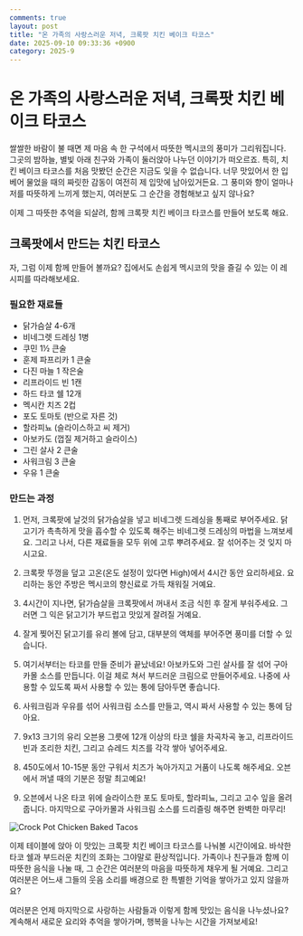 ```yaml
---
comments: true
layout: post
title: "온 가족의 사랑스러운 저녁, 크록팟 치킨 베이크 타코스"
date: 2025-09-10 09:33:36 +0900
category: 2025-9
---
```


# 온 가족의 사랑스러운 저녁, 크록팟 치킨 베이크 타코스

쌀쌀한 바람이 불 때면 제 마음 속 한 구석에서 따뜻한 멕시코의 풍미가 그리워집니다. 그곳의 밤하늘, 별빛 아래 친구와 가족이 둘러앉아 나누던 이야기가 떠오르죠. 특히, 치킨 베이크 타코스를 처음 맛봤던 순간은 지금도 잊을 수 없습니다. 너무 맛있어서 한 입 베어 물었을 때의 짜릿한 감동이 여전히 제 입맛에 남아있거든요. 그 풍미와 향이 얼마나 저를 따뜻하게 느끼게 했는지, 여러분도 그 순간을 경험해보고 싶지 않나요?

이제 그 따뜻한 추억을 되살려, 함께 크록팟 치킨 베이크 타코스를 만들어 보도록 해요. 

  

## 크록팟에서 만드는 치킨 타코스 

자, 그럼 이제 함께 만들어 볼까요? 집에서도 손쉽게 멕시코의 맛을 즐길 수 있는 이 레시피를 따라해보세요.  

### 필요한 재료들  

- 닭가슴살 4-6개  
- 비네그렛 드레싱 1병  
- 쿠민 1½ 큰술  
- 훈제 파프리카 1 큰술  
- 다진 마늘 1 작은술  
- 리프라이드 빈 1캔  
- 하드 타코 쉘 12개  
- 멕시칸 치즈 2컵  
- 포도 토마토 (반으로 자른 것)  
- 할라피뇨 (슬라이스하고 씨 제거)  
- 아보카도 (껍질 제거하고 슬라이스)  
- 그린 살사 2 큰술  
- 사워크림 3 큰술  
- 우유 1 큰술  

### 만드는 과정  

1. 먼저, 크록팟에 날것의 닭가슴살을 넣고 비네그렛 드레싱을 통째로 부어주세요. 닭고기가 촉촉하게 맛을 흡수할 수 있도록 해주는 비네그렛 드레싱의 마법을 느껴보세요. 그리고 나서, 다른 재료들을 모두 위에 고루 뿌려주세요. 잘 섞어주는 것 잊지 마시고요. 

2. 크록팟 뚜껑을 덮고 고온(온도 설정이 있다면 High)에서 4시간 동안 요리하세요. 요리하는 동안 주방은 멕시코의 향신료로 가득 채워질 거예요. 

3. 4시간이 지나면, 닭가슴살을 크록팟에서 꺼내서 조금 식힌 후 잘게 부숴주세요. 그러면 그 익은 닭고기가 부드럽고 맛있게 잘려질 거예요. 

4. 잘게 찢어진 닭고기를 유리 볼에 담고, 대부분의 액체를 부어주면 풍미를 더할 수 있습니다. 

5. 여기서부터는 타코를 만들 준비가 끝났네요! 아보카도와 그린 살사를 잘 섞어 구아카몰 소스를 만듭니다. 이걸 체로 쳐서 부드러운 크림으로 만들어주세요. 나중에 사용할 수 있도록 짜서 사용할 수 있는 통에 담아두면 좋습니다. 

6. 사워크림과 우유를 섞어 사워크림 소스를 만들고, 역시 짜서 사용할 수 있는 통에 담아요.  

7. 9x13 크기의 유리 오븐용 그릇에 12개 이상의 타코 쉘을 차곡차곡 놓고, 리프라이드 빈과 조리한 치킨, 그리고 슈레드 치즈를 각각 쌓아 넣어주세요. 

8. 450도에서 10-15분 동안 구워서 치즈가 녹아가지고 거품이 나도록 해주세요. 오븐에서 꺼낼 때의 기분은 정말 최고예요! 

9. 오븐에서 나온 타코 위에 슬라이스한 포도 토마토, 할라피뇨, 그리고 고수 잎을 올려줍니다. 마지막으로 구아카몰과 사워크림 소스를 드리즐링 해주면 완벽한 마무리!  

![Crock Pot Chicken Baked Tacos](https://www.themealdb.com/images/media/meals/ypxvwv1505333929.jpg)  

  

이제 테이블에 앉아 이 맛있는 크록팟 치킨 베이크 타코스를 나눠볼 시간이에요. 바삭한 타코 쉘과 부드러운 치킨의 조화는 그야말로 환상적입니다. 가족이나 친구들과 함께 이 따뜻한 음식을 나눌 때, 그 순간은 여러분의 마음을 따뜻하게 채우게 될 거예요. 그리고 여러분은 어느새 그들의 웃음 소리를 배경으로 한 특별한 기억을 쌓아가고 있지 않을까요?  

여러분은 언제 마지막으로 사랑하는 사람들과 이렇게 함께 맛있는 음식을 나누셨나요? 계속해서 새로운 요리와 추억을 쌓아가며, 행복을 나누는 시간을 가져보세요!